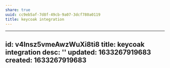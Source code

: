 ```yaml
---
share: true
uuid: cc9eb5af-7d8f-49cb-9a07-3dcf780a0119
title: keycoak integration
---
```

---
id: v4Insz5vmeAwzWuXi8ti8
title: keycoak integration
desc: ''
updated: 1633267919683
created: 1633267919683
---